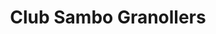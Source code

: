 ---
title: "Club Sambo Granollers"
title2: "Sambo Granollers"
description: ""
image: null
address: "Carrer del Camp de les Moreres, s/n, 08401 Granollers, Barcelona"
phone: "555 55 55"
email: "sambogranollers@hotmail.com"
social:
  - class: fa-twitter
    link: 'https://twitter.com/sambogranollers'
    title: Twitter
  - class: fa-facebook
    link: 'https://www.facebook.com/clubsambogranollers/'
    title: Facebook
  - class: fa-instagram
    link: 'https://www.instagram.com/sambogranollers'
    title: Instagram
pagination: 1
---